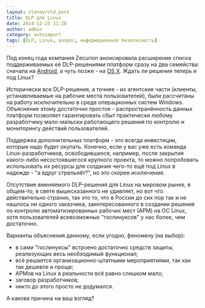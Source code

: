 ```yaml
---
layout: zlonov/old_post
title: DLP для Linux
date: 2014-12-25 11:28
author: admin
category: autoimport
tags: [DLP, Linux, вопрос, информационная безопасность]
---
```

Под конец года компания Zecurion анонсировала расширение списка поддерживаемых её DLP-решениями платформ сразу на два семейства: сначала на <a href="http://store.introcomp.ru/news/zecurion-produced-worlds-first-dlp-system-function-content-analysis-android-platform/" target="_blank">Android</a>, а чуть позже - на <a href="http://store.introcomp.ru/news/beta-testing-zecurion-zlock-mac/" target="_blank">OS X</a>. Ждать ли решения теперь и под Linux?

Исторически все DLP-решения, а точнее - их агентские части (клиенты, устанавливаемые на рабочие места пользователей), были рассчитаны на работу исключительно в среде операционных систем Windows. Объяснение этому достаточно простое - распространённость данных платформ позволяет гарантировать сбыт практически любому разработчику мало-мальски работающего решения по контролю и мониторингу действий пользователей.

Поддержка дополнительных платформ - это всегда инвестиции, которые надо будет окупать. Конечно, если у вас уже есть команда Linux-разработчиков, освободившихся, например, после закрытия какого-либо несостоявшегося крупного проекта, то можно попробовать использовать их ресурсы для создания чего-то ещё под Linux в надежде - "а вдруг стрельнёт?", но это скорее исключение.

Отсутствие вменяемого DLP-решения для Linux на мировом рынке, в общем-то, в свете вышесказанного не удивляет, но вот что действительно странно, так это то, что в России до сих пор так и не нашлось ни одного заказчика, заинтересованного в создании решения по контролю автоматизированных рабочих мест (АРМ) на ОС Linux, хотя пользователей всевозможных "гослинуксов" у нас более, чем достаточно.

Варианты объяснения данному, если угодно, феномену (на выбор):
<ul>
	<li>в сами "гослинуксы" встроено достаточно средств защиты, реализующих весь необходимый функционал;</li>
	<li>всё решается организационно-штатными мероприятиями, так как так дешевле и проще;</li>
	<li>АРМов на Linux в реальности всё равно слишком мало;</li>
	<li>заговор разработчиков;</li>
	<li>никто до этого просто не додумался.</li>
</ul>
А какова причина на ваш взгляд?

